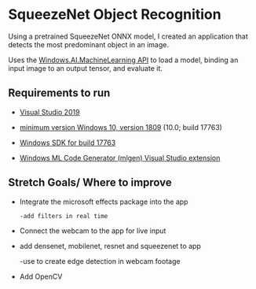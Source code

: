 # SqueezeNet Object Recognition

Using a pretrained SqueezeNet ONNX model, I created an application that detects the most predominant object in an image. 

Uses the [Windows.AI.MachineLearning API](https://docs.microsoft.com/en-us/uwp/api/windows.ai.machinelearning?view=winrt-22621/) to load a model, binding an input image to an output tensor, and evaluate it.

## Requirements to run

- [Visual Studio 2019](https://docs.microsoft.com/en-us/visualstudio/releases/2019/release-notes) 
     
- [minimum version Windows 10, version 1809](https://www.microsoft.com/en-us/software-download/windows10) (10.0; build 17763)
     
- [Windows SDK for build 17763](https://developer.microsoft.com/en-us/windows/downloads/sdk-archive/)
     
- [Windows ML Code Generator (mlgen) Visual Studio extension](https://docs.microsoft.com/en-us/windows/ai/windows-ml/mlgen)


## Stretch Goals/ Where to improve

- Integrate the microsoft effects package into the app  
  
      -add filters in real time
      
 - Connect the webcam to the app for live input
 
 - add densenet, mobilenet, resnet and squeezenet to app 
  
      -use to create edge detection in webcam footage
      
 - Add OpenCV


  
